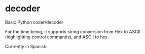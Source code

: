 # decoder
Basic Python coder/decoder

For the time being, it supports string conversion from Hex to ASCII (highlighting control commands), and ASCII to hex.

Currently in Spanish.
